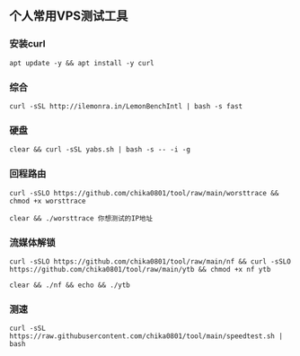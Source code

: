 ## 个人常用VPS测试工具

### 安装curl
```
apt update -y && apt install -y curl
```

### 综合
```
curl -sSL http://ilemonra.in/LemonBenchIntl | bash -s fast
```

### 硬盘
```
clear && curl -sSL yabs.sh | bash -s -- -i -g
```

### 回程路由
```
curl -sSLO https://github.com/chika0801/tool/raw/main/worsttrace && chmod +x worsttrace
```

```
clear && ./worsttrace 你想测试的IP地址
```

### 流媒体解锁
```
curl -sSLO https://github.com/chika0801/tool/raw/main/nf && curl -sSLO https://github.com/chika0801/tool/raw/main/ytb && chmod +x nf ytb
```
```
clear && ./nf && echo && ./ytb
```

### 测速
```
curl -sSL https://raw.githubusercontent.com/chika0801/tool/main/speedtest.sh | bash
```
